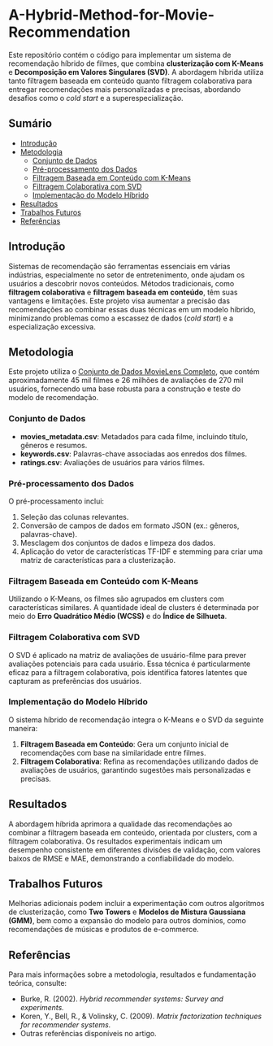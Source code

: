# A-Hybrid-Method-for-Movie-Recommendation
Este repositório contém o código para implementar um sistema de recomendação híbrido de filmes, que combina **clusterização com K-Means** e **Decomposição em Valores Singulares (SVD)**. A abordagem híbrida utiliza tanto filtragem baseada em conteúdo quanto filtragem colaborativa para entregar recomendações mais personalizadas e precisas, abordando desafios como o *cold start* e a superespecialização.

## Sumário
- [Introdução](#introdução)
- [Metodologia](#metodologia)
  - [Conjunto de Dados](#conjunto-de-dados)
  - [Pré-processamento dos Dados](#pré-processamento-dos-dados)
  - [Filtragem Baseada em Conteúdo com K-Means](#filtragem-baseada-em-conteúdo-com-k-means)
  - [Filtragem Colaborativa com SVD](#filtragem-colaborativa-com-svd)
  - [Implementação do Modelo Híbrido](#implementação-do-modelo-híbrido)
- [Resultados](#resultados)
- [Trabalhos Futuros](#trabalhos-futuros)
- [Referências](#referências)

## Introdução
Sistemas de recomendação são ferramentas essenciais em várias indústrias, especialmente no setor de entretenimento, onde ajudam os usuários a descobrir novos conteúdos. Métodos tradicionais, como **filtragem colaborativa** e **filtragem baseada em conteúdo**, têm suas vantagens e limitações. Este projeto visa aumentar a precisão das recomendações ao combinar essas duas técnicas em um modelo híbrido, minimizando problemas como a escassez de dados (*cold start*) e a especialização excessiva.

## Metodologia
Este projeto utiliza o [Conjunto de Dados MovieLens Completo](https://grouplens.org/datasets/movielens/), que contém aproximadamente 45 mil filmes e 26 milhões de avaliações de 270 mil usuários, fornecendo uma base robusta para a construção e teste do modelo de recomendação.

### Conjunto de Dados
- **movies_metadata.csv**: Metadados para cada filme, incluindo título, gêneros e resumos.
- **keywords.csv**: Palavras-chave associadas aos enredos dos filmes.
- **ratings.csv**: Avaliações de usuários para vários filmes.

### Pré-processamento dos Dados
O pré-processamento inclui:
1. Seleção das colunas relevantes.
2. Conversão de campos de dados em formato JSON (ex.: gêneros, palavras-chave).
3. Mesclagem dos conjuntos de dados e limpeza dos dados.
4. Aplicação do vetor de características TF-IDF e stemming para criar uma matriz de características para a clusterização.

### Filtragem Baseada em Conteúdo com K-Means
Utilizando o K-Means, os filmes são agrupados em clusters com características similares. A quantidade ideal de clusters é determinada por meio do **Erro Quadrático Médio (WCSS)** e do **Índice de Silhueta**.

### Filtragem Colaborativa com SVD
O SVD é aplicado na matriz de avaliações de usuário-filme para prever avaliações potenciais para cada usuário. Essa técnica é particularmente eficaz para a filtragem colaborativa, pois identifica fatores latentes que capturam as preferências dos usuários.

### Implementação do Modelo Híbrido
O sistema híbrido de recomendação integra o K-Means e o SVD da seguinte maneira:
1. **Filtragem Baseada em Conteúdo**: Gera um conjunto inicial de recomendações com base na similaridade entre filmes.
2. **Filtragem Colaborativa**: Refina as recomendações utilizando dados de avaliações de usuários, garantindo sugestões mais personalizadas e precisas.

## Resultados
A abordagem híbrida aprimora a qualidade das recomendações ao combinar a filtragem baseada em conteúdo, orientada por clusters, com a filtragem colaborativa. Os resultados experimentais indicam um desempenho consistente em diferentes divisões de validação, com valores baixos de RMSE e MAE, demonstrando a confiabilidade do modelo.

## Trabalhos Futuros
Melhorias adicionais podem incluir a experimentação com outros algoritmos de clusterização, como **Two Towers** e **Modelos de Mistura Gaussiana (GMM)**, bem como a expansão do modelo para outros domínios, como recomendações de músicas e produtos de e-commerce.

## Referências
Para mais informações sobre a metodologia, resultados e fundamentação teórica, consulte:
- Burke, R. (2002). *Hybrid recommender systems: Survey and experiments.*
- Koren, Y., Bell, R., & Volinsky, C. (2009). *Matrix factorization techniques for recommender systems.*
- Outras referências disponíveis no artigo.
